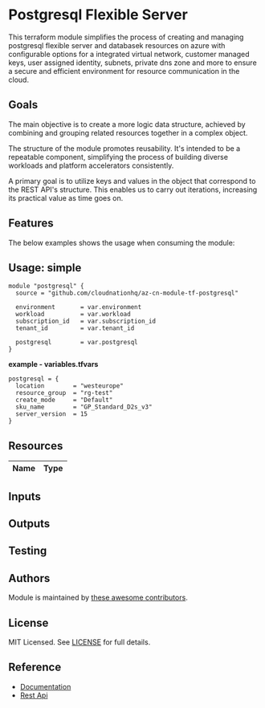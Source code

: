 # Postgresql Flexible Server

This terraform module simplifies the process of creating and managing postgresql flexible server and databasek resources on azure with configurable options for a integrated virtual network, 
customer managed keys, user assigned identity, subnets, private dns zone and more to ensure a secure and efficient environment for resource communication in the cloud.

## Goals

The main objective is to create a more logic data structure, achieved by combining and grouping related resources together in a complex object.

The structure of the module promotes reusability. It's intended to be a repeatable component, simplifying the process of building diverse workloads and platform accelerators consistently.

A primary goal is to utilize keys and values in the object that correspond to the REST API's structure. This enables us to carry out iterations, increasing its practical value as time goes on.

## Features


The below examples shows the usage when consuming the module:

## Usage: simple

```hcl
module "postgresql" {
  source = "github.com/cloudnationhq/az-cn-module-tf-postgresql"

  environment       = var.environment
  workload          = var.workload
  subscription_id   = var.subscription_id
  tenant_id         = var.tenant_id

  postgresql        = var.postgresql
}
```
**example - variables.tfvars**
```hcl
postgresql = {
  location        = "westeurope"
  resource_group  = "rg-test"
  create_mode     = "Default"
  sku_name        = "GP_Standard_D2s_v3"
  server_version  = 15
}
```

## Resources

| Name | Type |
| :-- | :-- |


## Inputs



## Outputs



## Testing


## Authors

Module is maintained by [these awesome contributors](https://github.com/cloudnationhq/az-cn-module-tf-vnet/graphs/contributors).

## License

MIT Licensed. See [LICENSE](https://github.com/cloudnationhq/az-cn-module-tf-vnet/blob/main/LICENSE) for full details.

## Reference

- [Documentation](https://learn.microsoft.com/en-us/azure/postgresql/flexible-server/)
- [Rest Api](https://learn.microsoft.com/en-us/rest/api/postgresql/)
